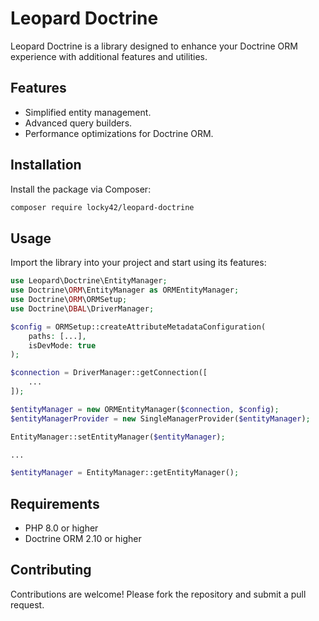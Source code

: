 # Leopard Doctrine

Leopard Doctrine is a library designed to enhance your Doctrine ORM experience with additional features and utilities.

## Features

- Simplified entity management.
- Advanced query builders.
- Performance optimizations for Doctrine ORM.

## Installation

Install the package via Composer:

```bash
composer require locky42/leopard-doctrine
```

## Usage

Import the library into your project and start using its features:

```php
use Leopard\Doctrine\EntityManager;
use Doctrine\ORM\EntityManager as ORMEntityManager;
use Doctrine\ORM\ORMSetup;
use Doctrine\DBAL\DriverManager;

$config = ORMSetup::createAttributeMetadataConfiguration(
    paths: [...],
    isDevMode: true
);

$connection = DriverManager::getConnection([
    ...
]);

$entityManager = new ORMEntityManager($connection, $config);
$entityManagerProvider = new SingleManagerProvider($entityManager);

EntityManager::setEntityManager($entityManager);

...

$entityManager = EntityManager::getEntityManager();
```

## Requirements

- PHP 8.0 or higher
- Doctrine ORM 2.10 or higher

## Contributing

Contributions are welcome! Please fork the repository and submit a pull request.
